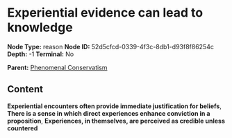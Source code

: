 # Experiential evidence can lead to knowledge

**Node Type:** reason
**Node ID:** 52d5cfcd-0339-4f3c-8db1-d93f8f86254c
**Depth:** -1
**Terminal:** No

**Parent:** [Phenomenal Conservatism](phenomenal-conservatism.md)

## Content

**Experiential encounters often provide immediate justification for beliefs**, **There is a sense in which direct experiences enhance conviction in a proposition**, **Experiences, in themselves, are perceived as credible unless countered**

